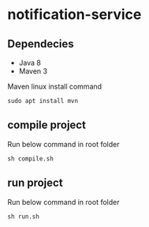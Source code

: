 # notification-service

## Dependecies
- Java 8
- Maven 3

Maven linux install command
```
sudo apt install mvn
```

## compile project
Run below command in root folder 
```
sh compile.sh
```

## run project
Run below command in root folder 
```
sh run.sh
```
